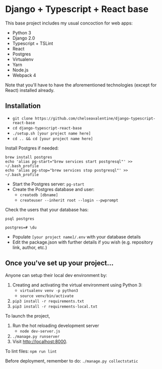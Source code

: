 # Django + Typescript + React base

This base project includes my usual concoction for web apps:

* Python 3
* Django 2.0
* Typescript + TSLint
* React
* Postgres
* Virtualenv
* Yarn
* Node.js
* Webpack 4

Note that you'll have to have the aforementioned technologies (except for React) installed already.

## Installation

* `git clone https://github.com/chelseavalentine/django-typescript-react-base`
* `cd django-typescript-react-base`
* `./setup.sh [your project name here]`
* `cd .. && cd [your project name here]`

Install Postgres if needed:
```
brew install postgres
echo 'alias pg-start="brew services start postgresql"' >> ~/.bash_profile
echo 'alias pg-stop="brew services stop postgresql"' >> ~/.bash_profile
```

* Start the Postgres server: `pg-start`
* Create the Postgres database and user:
    - `createdb [dbname]`
    - `createuser --inherit root --login --pwprompt`

Check the users that your database has:
```
psql postgres

postgres=# \du
```

* Populate `[your project name]/.env` with your database details
* Edit the package.json with further details if you wish (e.g. repository link, author, etc.)

## Once you've set up your project...

Anyone can setup their local dev environment by:

1. Creating and activating the virtual environment using Python 3:
    - `virtualenv venv -p python3`
    - `source venv/bin/activate`
2. `pip3 install -r requirements.txt`
3. `pip3 install -r requirements-local.txt`

To launch the project,

1. Run the hot reloading development server
    - `node dev-server.js`
2. `./manage.py runserver`
3. Visit [http://localhost:8000](http://localhost:8000).

To lint files: `npm run lint`

Before deployment, remember to do: `./manage.py collectstatic`

